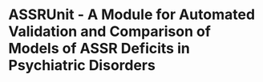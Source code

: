 # ASSRUnit - A Module for Automated Validation and Comparison of Models of ASSR Deficits in Psychiatric Disorders
